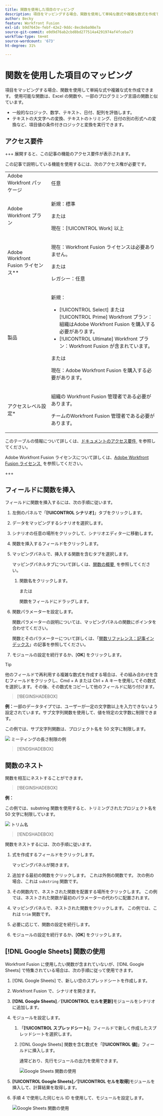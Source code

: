 ```yaml
---
title: 関数を使用した項目のマッピング
description: 項目をマッピングする場合、関数を使用して単純な数式や複雑な数式を作成できます。
author: Becky
feature: Workfront Fusion
exl-id: b9d7643e-febf-42e2-9ddc-8ec8eba98e7a
source-git-commit: e0d9d76ab2cbd8bd277514a4291974af4fceba73
workflow-type: tm+mt
source-wordcount: '673'
ht-degree: 31%

---
```


# 関数を使用した項目のマッピング

項目をマッピングする場合、関数を使用して単純な式や複雑な式を作成できます。 使用可能な関数は、Excel の関数や、一部のプログラミング言語の関数と似ています。

* 一般的なロジック、数学、テキスト、日付、配列を評価します。
* テキストの大文字への変換、テキストのトリミング、日付の別の形式への変換など、項目値の条件付きロジックと変換を実行できます。

## アクセス要件

+++ 展開すると、この記事の機能のアクセス要件が表示されます。

この記事で説明している機能を使用するには、次のアクセス権が必要です。

<table style="table-layout:auto">
 <col> 
 <col> 
 <tbody> 
  <tr> 
   <td role="rowheader">Adobe Workfront パッケージ</td> 
   <td> <p>任意</p> </td> 
  </tr> 
  <tr data-mc-conditions=""> 
   <td role="rowheader">Adobe Workfront プラン</td> 
   <td> <p>新規：標準</p><p>または</p><p>現在：[!UICONTROL Work] 以上</p> </td> 
  </tr> 
  <tr> 
   <td role="rowheader">Adobe Workfront Fusion ライセンス**</td> 
   <td>
   <p>現在：Workfront Fusion ライセンスは必要ありません。</p>
   <p>または</p>
   <p>レガシー：任意 </p>
   </td> 
  </tr> 
  <tr> 
   <td role="rowheader">製品</td> 
   <td>
   <p>新規：</p> <ul><li>[!UICONTROL Select] または [!UICONTROL Prime] Workfront プラン：組織はAdobe Workfront Fusion を購入する必要があります。</li><li>[!UICONTROL Ultimate] Workfront プラン：Workfront Fusion が含まれています。</li></ul>
   <p>または</p>
   <p>現在：Adobe Workfront Fusion を購入する必要があります。</p>
   </td> 
  </tr>
  <tr data-mc-conditions=""> 
   <td role="rowheader">アクセスレベル設定*</td> 
   <td> 
     <p>組織の Workfront Fusion 管理者である必要があります。</p>
     <p>チームのWorkfront Fusion 管理者である必要があります。</p>
   </td> 
  </tr> 
   </td> 
  </tr> 
 </tbody> 
</table>

このテーブルの情報について詳しくは、[&#x200B; ドキュメントのアクセス要件 &#x200B;](/help/workfront-fusion/references/licenses-and-roles/access-level-requirements-in-documentation.md) を参照してください。

Adobe Workfront Fusion ライセンスについて詳しくは、[Adobe Workfront Fusion ライセンス &#x200B;](/help/workfront-fusion/set-up-and-manage-workfront-fusion/licensing-operations-overview/license-automation-vs-integration.md) を参照してください。

+++

## フィールドに関数を挿入

フィールドに関数を挿入するには、次の手順に従います。

1. 左側のパネルで「**[!UICONTROL シナリオ]**」タブをクリックします。
1. データをマッピングするシナリオを選択します。
1. シナリオの任意の場所をクリックして、シナリオエディターに移動します。
1. 関数を挿入するフィールドをクリックします。
1. マッピングパネルで、挿入する関数を含むタブを選択します。

   マッピングパネルタブについて詳しくは、[&#x200B; 関数の概要 &#x200B;](/help/workfront-fusion/get-started-with-fusion/understand-fusion/function-overview.md) を参照してください。
   1. 関数名をクリックします。

      または

      関数をフィールドにドラッグします。
1. 関数パラメーターを設定します。

   関数パラメーターの説明については、マッピングパネルの関数にポインタを合わせてください。

   関数とそのパラメーターについて詳しくは、「[&#x200B; 関数リファレンス：記事インデックス &#x200B;](/help/workfront-fusion/references/mapping-panel/functions/functions-toc.md)」の記事を参照してください。

1. モジュールの設定を続行するか、[**OK**] をクリックします。

>[!TIP]
>
>他のフィールドで再利用する複雑な数式を作成する場合は、その組み合わせを含むフィールドをクリックし、Cmd + A または Ctrl + A キーを使用してその数式を選択します。その後、その数式をコピーして他のフィールドに貼り付けます。


>[!BEGINSHADEBOX]

**例：**&#x200B;一部のデータタイプでは、ユーザーが一定の文字数以上を入力できないよう設定されています。サブ文字列関数を使用して、値を特定の文字数に制限できます。

この例では、サブ文字列関数は、プロジェクト名を 50 文字に制限します。

![&#x200B; ミーティングの長さ制限の例 &#x200B;](assets/example-meet-length-restriction-350x184.png)

>[!ENDSHADEBOX]

## 関数のネスト

関数を相互にネストすることができます。

>[!BEGINSHADEBOX]

**例：**

この例では、substring 関数を使用すると、トリミングされたプロジェクト名を 50 文字に制限しています。

![&#x200B; トリム名 &#x200B;](assets/trimmed-name-under-50.png)

>[!ENDSHADEBOX]

関数をネストするには、次の手順に従います。

1. 式を作成するフィールドをクリックします。

   マッピングパネルが開きます。

1. 追加する最初の関数をクリックします。 これは外側の関数です。 次の例の場合、これは `substring` 関数です。
1. その関数内で、ネストされた関数を配置する場所をクリックします。 この例では、ネストされた関数が最初のパラメーターの代わりに配置されます。
1. マッピングパネルで、ネストされた関数をクリックします。 この例では、これは `trim` 関数です。
1. 必要に応じて、関数の設定を続行します。
1. モジュールの設定を続行するか、[**OK**] をクリックします。

## [!DNL Google Sheets] 関数の使用

Workfront Fusion に使用したい関数が含まれていないが、[!DNL Google Sheets] で特集されている場合は、次の手順に従って使用できます。

1. [!DNL Google Sheets] で、新しい空のスプレッドシートを作成します。
1. Workfront Fusion で、シナリオを開きます。
1. **[!DNL Google Sheets]**／**[!UICONTROL セルを更新]**&#x200B;モジュールをシナリオに追加します。

1. モジュールを設定します。

   1. 「**[!UICONTROL スプレッドシート]**」フィールドで新しく作成したスプレッドシートを選択します。
   1. [!DNL Google Sheets] 関数を含む数式を「**[!UICONTROL 値]**」フィールドに挿入します。

      通常どおり、先行モジュールの出力を使用できます。

      ![Google Sheets 関数の使用 &#x200B;](assets/exploit-google-sheet-functions-350x218.png)

1. **[!UICONTROL Google Sheets]／[!UICONTROL セルを取得]**&#x200B;モジュールを挿入して、計算結果を取得します。
1. 手順 4 で使用した同じセル ID を使用して、モジュールを設定します。

   ![Google Sheets 関数の使用 &#x200B;](assets/exploit-google-sheet-functions-2-350x187.png)
